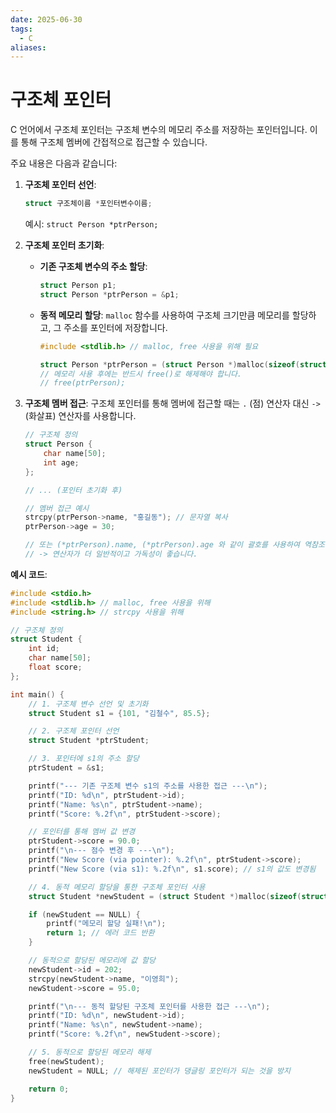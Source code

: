 ```yaml
---
date: 2025-06-30
tags:
  - C
aliases:
---
```


# 구조체 포인터

C 언어에서 구조체 포인터는 구조체 변수의 메모리 주소를 저장하는 포인터입니다. 이를 통해 구조체 멤버에 간접적으로 접근할 수 있습니다.

주요 내용은 다음과 같습니다:

1.  **구조체 포인터 선언**:
    ```c
    struct 구조체이름 *포인터변수이름;
    ```
    예시: `struct Person *ptrPerson;`

2.  **구조체 포인터 초기화**:
    *   **기존 구조체 변수의 주소 할당**:
        ```c
        struct Person p1;
        struct Person *ptrPerson = &p1;
        ```
    *   **동적 메모리 할당**: `malloc` 함수를 사용하여 구조체 크기만큼 메모리를 할당하고, 그 주소를 포인터에 저장합니다.
        ```c
        #include <stdlib.h> // malloc, free 사용을 위해 필요

        struct Person *ptrPerson = (struct Person *)malloc(sizeof(struct Person));
        // 메모리 사용 후에는 반드시 free()로 해제해야 합니다.
        // free(ptrPerson);
        ```

3.  **구조체 멤버 접근**:
    구조체 포인터를 통해 멤버에 접근할 때는 `.` (점) 연산자 대신 `->` (화살표) 연산자를 사용합니다.
    ```c
    // 구조체 정의
    struct Person {
        char name[50];
        int age;
    };

    // ... (포인터 초기화 후)

    // 멤버 접근 예시
    strcpy(ptrPerson->name, "홍길동"); // 문자열 복사
    ptrPerson->age = 30;

    // 또는 (*ptrPerson).name, (*ptrPerson).age 와 같이 괄호를 사용하여 역참조 후 접근할 수도 있지만,
    // -> 연산자가 더 일반적이고 가독성이 좋습니다.
    ```

**예시 코드**:

```c
#include <stdio.h>
#include <stdlib.h> // malloc, free 사용을 위해
#include <string.h> // strcpy 사용을 위해

// 구조체 정의
struct Student {
    int id;
    char name[50];
    float score;
};

int main() {
    // 1. 구조체 변수 선언 및 초기화
    struct Student s1 = {101, "김철수", 85.5};

    // 2. 구조체 포인터 선언
    struct Student *ptrStudent;

    // 3. 포인터에 s1의 주소 할당
    ptrStudent = &s1;

    printf("--- 기존 구조체 변수 s1의 주소를 사용한 접근 ---\n");
    printf("ID: %d\n", ptrStudent->id);
    printf("Name: %s\n", ptrStudent->name);
    printf("Score: %.2f\n", ptrStudent->score);

    // 포인터를 통해 멤버 값 변경
    ptrStudent->score = 90.0;
    printf("\n--- 점수 변경 후 ---\n");
    printf("New Score (via pointer): %.2f\n", ptrStudent->score);
    printf("New Score (via s1): %.2f\n", s1.score); // s1의 값도 변경됨

    // 4. 동적 메모리 할당을 통한 구조체 포인터 사용
    struct Student *newStudent = (struct Student *)malloc(sizeof(struct Student));

    if (newStudent == NULL) {
        printf("메모리 할당 실패!\n");
        return 1; // 에러 코드 반환
    }

    // 동적으로 할당된 메모리에 값 할당
    newStudent->id = 202;
    strcpy(newStudent->name, "이영희");
    newStudent->score = 95.0;

    printf("\n--- 동적 할당된 구조체 포인터를 사용한 접근 ---\n");
    printf("ID: %d\n", newStudent->id);
    printf("Name: %s\n", newStudent->name);
    printf("Score: %.2f\n", newStudent->score);

    // 5. 동적으로 할당된 메모리 해제
    free(newStudent);
    newStudent = NULL; // 해제된 포인터가 댕글링 포인터가 되는 것을 방지

    return 0;
}
```